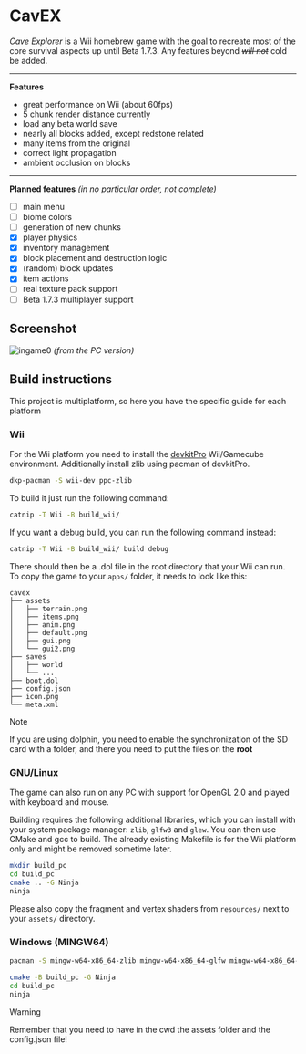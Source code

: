# CavEX

*Cave Explorer* is a Wii homebrew game with the goal to recreate most of the core survival aspects up until Beta 1.7.3. Any features beyond ~~*will not*~~ cold be added.

---

**Features**
* great performance on Wii (about 60fps)
* 5 chunk render distance currently
* load any beta world save
* nearly all blocks added, except redstone related
* many items from the original
* correct light propagation
* ambient occlusion on blocks

---

**Planned features** *(in no particular order, not complete)*
- [ ] main menu
- [ ] biome colors
- [ ] generation of new chunks
- [x] player physics
- [x] inventory management
- [x] block placement and destruction logic
- [x] (random) block updates
- [x] item actions
- [ ]  real texture pack support
- [ ] Beta 1.7.3 multiplayer support

## Screenshot

![ingame0](docs/ingame0.png)
*(from the PC version)*

## Build instructions

This project is multiplatform, so here you have the specific guide for each platform

### Wii

For the Wii platform you need to install the [devkitPro](https://devkitpro.org/wiki/Getting_Started) Wii/Gamecube environment. Additionally install zlib using pacman of devkitPro.

```bash
dkp-pacman -S wii-dev ppc-zlib
```

To build it just run the following command:
```sh
catnip -T Wii -B build_wii/
```

If you want a debug build, you can run the following command instead:
```sh
catnip -T Wii -B build_wii/ build debug
```

There should then be a .dol file in the root directory that your Wii can run. To copy the game to your `apps/` folder, it needs to look like this:
```
cavex
├── assets
│   ├── terrain.png
│   ├── items.png
│   ├── anim.png
│   ├── default.png
│   ├── gui.png
│   └── gui2.png
├── saves
│   ├── world
│   └── ...
├── boot.dol
├── config.json
├── icon.png
└── meta.xml
```

> [!NOTE]
> If you are using dolphin, you need to enable the synchronization of the SD card with a folder, and there you need to put the files on the __root__
### GNU/Linux

The game can also run on any PC with support for OpenGL 2.0 and played with keyboard and mouse.

Building requires the following additional libraries, which you can install with your system package manager: `zlib`, `glfw3` and `glew`. You can then use CMake and gcc to build. The already existing Makefile is for the Wii platform only and might be removed sometime later.

```bash
mkdir build_pc
cd build_pc
cmake .. -G Ninja
ninja
```

Please also copy the fragment and vertex shaders from `resources/` next to your `assets/` directory.

### Windows (MINGW64)

```sh
pacman -S mingw-w64-x86_64-zlib mingw-w64-x86_64-glfw mingw-w64-x86_64-glew mingw-w64-x86_64-cmake mingw-w64-x86_64-gcc mingw-w64-x86_64-winpthreads mingw-w64-x86_64-pkgconf
```

```sh
cmake -B build_pc -G Ninja
cd build_pc
ninja
```

> [!WARNING]
> Remember that you need to have in the cwd the assets folder and the config.json file!